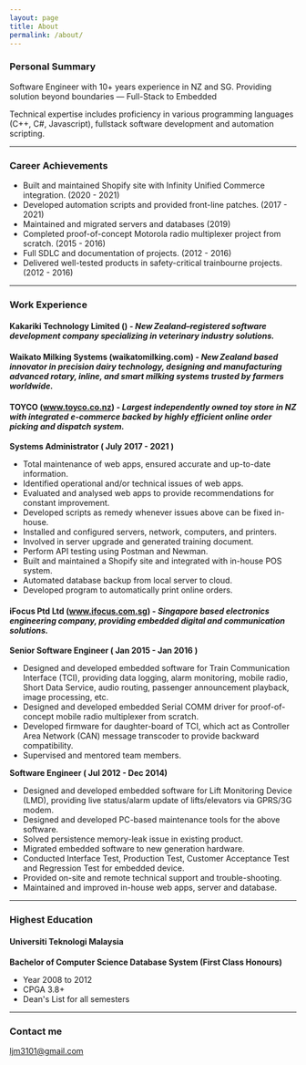 ```yaml
---
layout: page
title: About
permalink: /about/
---
```

### Personal Summary

Software Engineer with 10+ years experience in NZ and SG. Providing solution beyond boundaries — Full-Stack to Embedded

Technical expertise includes proficiency in various programming languages (C++, C#, Javascript), fullstack software development and automation scripting. 

---
### Career Achievements

- Built and maintained Shopify site with Infinity Unified Commerce integration. (2020 - 2021)
- Developed automation scripts and provided front-line patches. (2017 - 2021) 
- Maintained and migrated servers and databases (2019)
- Completed proof-of-concept Motorola radio multiplexer project from scratch. (2015 - 2016) 
- Full SDLC and documentation of projects. (2012 - 2016)
- Delivered well-tested products in safety-critical trainbourne projects. (2012 - 2016)

---
### Work Experience

#### Kakariki Technology Limited () - *New Zealand–registered software development company specializing in veterinary industry solutions.*

#### Waikato Milking Systems (waikatomilking.com) - *New Zealand based innovator in precision dairy technology, designing and manufacturing advanced rotary, inline, and smart milking systems trusted by farmers worldwide.*

#### TOYCO (www.toyco.co.nz) - *Largest independently owned toy store in NZ with integrated e-commerce backed by highly efficient online order picking and dispatch system.*

**Systems Administrator ( July 2017 - 2021 )**
- Total maintenance of web apps, ensured accurate and up-to-date information. 
- Identified operational and/or technical issues of web apps. 
- Evaluated and analysed web apps to provide recommendations for constant improvement.
- Developed scripts as remedy whenever issues above can be fixed in-house. 
- Installed and configured servers, network, computers, and printers.
- Involved in server upgrade and generated training document. 
- Perform API testing using Postman and Newman.
- Built and maintained a Shopify site and integrated with in-house POS system. 
- Automated database backup from local server to cloud.
- Developed program to automatically print online orders.


#### iFocus Ptd Ltd (www.ifocus.com.sg) - *Singapore based electronics engineering company, providing embedded digital and communication solutions.*

**Senior Software Engineer ( Jan 2015 - Jan 2016 )**
- Designed and developed embedded software for Train Communication Interface (TCI), providing data logging, alarm monitoring, mobile radio, Short Data Service, audio routing, passenger announcement playback, image processing, etc.
- Designed and developed embedded Serial COMM driver for proof-of-concept mobile radio multiplexer from scratch. 
- Developed firmware for daughter-board of TCI, which act as Controller Area Network (CAN) message transcoder to provide backward compatibility. 
- Supervised and mentored team members.

**Software Engineer ( Jul 2012 - Dec 2014)**
- Designed and developed embedded software for Lift Monitoring Device (LMD), providing live status/alarm update of lifts/elevators via GPRS/3G modem. 
- Designed and developed PC-based maintenance tools for the above software. 
- Solved persistence memory-leak issue in existing product.
- Migrated embedded software to new generation hardware.
- Conducted Interface Test, Production Test, Customer Acceptance Test and Regression Test for embedded device. 
- Provided on-site and remote technical support and trouble-shooting.
- Maintained and improved in-house web apps, server and database. 

---
### Highest Education
#### Universiti Teknologi Malaysia
**Bachelor of Computer Science Database System (First Class Honours)**
- Year 2008 to 2012
- CPGA 3.8+
- Dean's List for all semesters

---
### Contact me

[ljm3101@gmail.com](mailto:ljm3101@gmail.com)
